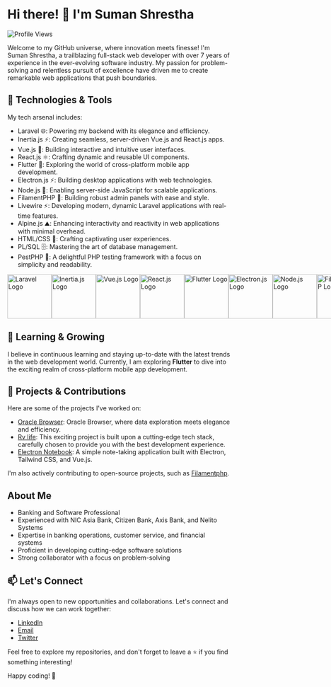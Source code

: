# Hi there! 👋 I'm Suman Shrestha

![Profile Views](https://komarev.com/ghpvc/?username=summonshr&color=blueviolet)

Welcome to my GitHub universe, where innovation meets finesse! I'm Suman Shrestha, a trailblazing full-stack web developer with over 7 years of experience in the ever-evolving software industry. My passion for problem-solving and relentless pursuit of excellence have driven me to create remarkable web applications that push boundaries.

## 🚀 Technologies & Tools

My tech arsenal includes:

- Laravel :globe_with_meridians:: Powering my backend with its elegance and efficiency.
- Inertia.js :zap:: Creating seamless, server-driven Vue.js and React.js apps.
- Vue.js :art:: Building interactive and intuitive user interfaces.
- React.js :atom_symbol:: Crafting dynamic and reusable UI components.
- Flutter :iphone:: Exploring the world of cross-platform mobile app development.
- Electron.js :zap:: Building desktop applications with web technologies.
- Node.js :rocket:: Enabling server-side JavaScript for scalable applications.
- FilamentPHP :wrench:: Building robust admin panels with ease and style.
- Livewire :zap:: Developing modern, dynamic Laravel applications with real-time features.
- Alpine.js :mountain:: Enhancing interactivity and reactivity in web applications with minimal overhead.
- HTML/CSS :rainbow:: Crafting captivating user experiences.
- PL/SQL :file_cabinet:: Mastering the art of database management.
- PestPHP :bug:: A delightful PHP testing framework with a focus on simplicity and readability.

<div style="display: flex;">
  <img src="https://laravel.com/img/notification-logo.png" alt="Laravel Logo" height="100">
  <img src="https://avatars.githubusercontent.com/u/47703742?s=280&v=4" alt="Inertia.js Logo" height="100">
  <img src="https://vuejs.org/images/logo.png" alt="Vue.js Logo" height="100">
  <img src="https://www.datocms-assets.com/45470/1631110818-logo-react-js.png" alt="React.js Logo" height="100">
  <img src="https://static1.xdaimages.com/wordpress/wp-content/uploads/2018/02/Flutter-Framework-Feature-Image-Background-Colour.png" alt="Flutter Logo" height="100">
  <img src="https://electronjs.org/images/electron-logo.svg" alt="Electron.js Logo" height="100">
  <img src="https://nodejs.org/static/images/logo.svg" alt="Node.js Logo" height="100">
  <img src="https://user-images.githubusercontent.com/41773797/131910226-676cb28a-332d-4162-a6a8-136a93d5a70f.png" alt="FilamentPHP Logo" height="100">
  <img src="https://laravel-livewire.com/img/twitter.png" alt="Livewire Logo" height="100">
  <img src="https://alpinejs.dev/alpine_long.svg" alt="Alpine.js Logo" height="100">
  <img src="https://cdn.educba.com/academy/wp-content/uploads/2019/01/PL-SQL-Commands1.jpg" alt="PL/SQL Logo" height="100">
  <img src="https://pestphp.com/www/assets/logo.svg" alt="PestPHP Logo" height="100">
  <img src="https://upload.wikimedia.org/wikipedia/commons/thumb/9/95/Tailwind_CSS_logo.svg/512px-Tailwind_CSS_logo.svg.png?20220224135351" alt="Tailwind CSS Logo" height="100">
</div>



## 🌱 Learning & Growing

I believe in continuous learning and staying up-to-date with the latest trends in the web development world. Currently, I am exploring **Flutter** to dive into the exciting realm of cross-platform mobile app development.

## 🌟 Projects & Contributions

Here are some of the projects I've worked on:

- [Oracle Browser](https://github.com/Summonshr/oracle-browser): Oracle Browser, where data exploration meets elegance and efficiency.
- [Rv life](https://github.com/Summonshr/rvlife): This exciting project is built upon a cutting-edge tech stack, carefully chosen to provide you with the best development experience.
- [Electron Notebook](https://github.com/Summonshr/electron-notebook): A simple note-taking application built with Electron, Tailwind CSS, and Vue.js.

I'm also actively contributing to open-source projects, such as [Filamentphp](https://github.com/filamentphp/filament).

## About Me

- Banking and Software Professional
- Experienced with NIC Asia Bank, Citizen Bank, Axis Bank, and Nelito Systems
- Expertise in banking operations, customer service, and financial systems
- Proficient in developing cutting-edge software solutions
- Strong collaborator with a focus on problem-solving

## 📫 Let's Connect

I'm always open to new opportunities and collaborations. Let's connect and discuss how we can work together:

- [LinkedIn](https://linkedin.com/in/suman-shresth)
- [Email](mailto:summonshr@gmail.com)
- [Twitter](https://twitter.com/sumfreelancer)

Feel free to explore my repositories, and don't forget to leave a ⭐️ if you find something interesting!

Happy coding! 🚀
